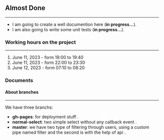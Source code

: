 ## Almost Done
---
- I am going to create a well documention here (**in progress...**).  
- I am also going to write some unit tests (**in progress...**).

### Working hours on the project
---
1. June 11, 2023 - form 19:00 to 19:40
1. June 11, 2023 - form 22:00 to 23:30
1. June 12, 2023 - form 07:10 to 08:20

### Documents
#### About branches
---
We have three branchs:
- **gh-pages**: for deployment stuff .  
- **normal-select**: two simple select without any callback event .  
- **master**: we have two type of filtering through users, using a custom pipe named filter and the second is with the help of api .  

